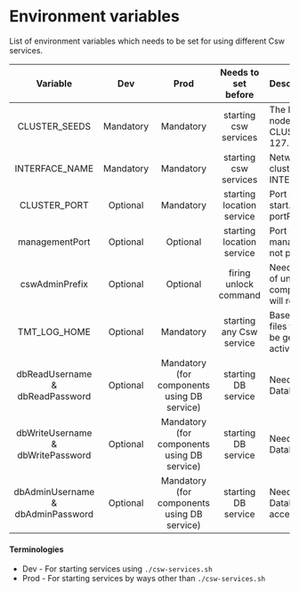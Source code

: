 # Environment variables 

List of environment variables which needs to be set for using different Csw services.

| Variable       | Dev       | Prod      | Needs to set before   | Description               |
| :------------: |:--------: | :-------: | :------------------:  | :------------------------ |
| CLUSTER_SEEDS   | Mandatory | Mandatory | starting csw services | The Host and port of the seed nodes of cluster, Ex. CLUSTER_SEEDS=“127.0.0.1:3552, 127.0.0.2:3552”. |
| INTERFACE_NAME  | Mandatory | Mandatory | starting csw services | Network interface in which AKKA cluster is formed, Ex. INTERFACE_NAME=en0. |
| CLUSTER_PORT    | Optional  | Mandatory | starting location service | Port on which location service will start. For dev default is random portPort. |
| managementPort | Optional  | Optional  | starting location service |  Port on which Akka provided cluster management service will start (if not provided service won’t start) |
| cswAdminPrefix | Optional  | Optional  | firing unlock command | Needed to give admin the capability of unlocking the locked components. (If not set, command will result in no-op) |
| TMT_LOG_HOME   | Optional  | Mandatory | starting any Csw service | Base path of directory to hold log files from TMT apps. (Log files will be generated only if file appender is activated) |
| dbReadUsername & dbReadPassword | Optional | Mandatory (for components using DB service) | starting DB service | Needed to create connection with Database service with read access. |
| dbWriteUsername & dbWritePassword | Optional | Mandatory (for components using DB service) | starting DB service | Needed to create connection with Database service with write access. |
| dbAdminUsername & dbAdminPassword | Optional | Mandatory (for components using DB service) | starting DB service | Needed to create connection with Database service with admin access. |

#### Terminologies
 
* Dev - For starting services using `./csw-services.sh`
* Prod - For starting services by ways other than `./csw-services.sh`